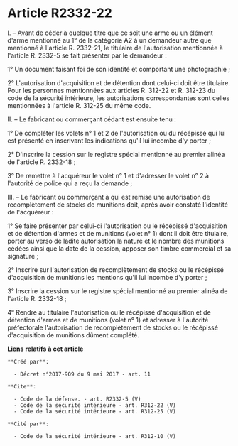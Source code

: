 # Article R2332-22

I. – Avant de céder à quelque titre que ce soit une arme ou un élément d'arme mentionné au 1° de la catégorie A2 à un
demandeur autre que mentionné à l'article R. 2332-21, le titulaire de l'autorisation mentionnée à l'article R. 2332-5 se fait
présenter par le demandeur : 

1° Un document faisant foi de son identité et comportant une photographie ; 

2° L'autorisation d'acquisition et de détention dont celui-ci doit être titulaire. Pour les personnes mentionnées aux
articles R. 312-22 et R. 312-23 du code de la sécurité intérieure, les autorisations correspondantes sont celles mentionnées
à l'article R. 312-25 du même code. 

II. – Le fabricant ou commerçant cédant est ensuite tenu : 

1° De compléter les volets n° 1 et 2 de l'autorisation ou du récépissé qui lui est présenté en inscrivant les indications
qu'il lui incombe d'y porter ; 

2° D'inscrire la cession sur le registre spécial mentionné au premier alinéa de l'article R. 2332-18 ; 

3° De remettre à l'acquéreur le volet n° 1 et d'adresser le volet n° 2 à l'autorité de police qui a reçu la demande ; 

III. – Le fabricant ou commerçant à qui est remise une autorisation de recomplètement de stocks de munitions doit, après
avoir constaté l'identité de l'acquéreur : 

1° Se faire présenter par celui-ci l'autorisation ou le récépissé d'acquisition et de détention d'armes et de munitions
(volet n° 1) dont il doit être titulaire, porter au verso de ladite autorisation la nature et le nombre des munitions cédées
ainsi que la date de la cession, apposer son timbre commercial et sa signature ; 

2° Inscrire sur l'autorisation de recomplètement de stocks ou le récépissé d'acquisition de munitions les mentions qu'il lui
incombe d'y porter ; 

3° Inscrire la cession sur le registre spécial mentionné au premier alinéa de l'article R. 2332-18 ; 

4° Rendre au titulaire l'autorisation ou le récépissé d'acquisition et de détention d'armes et de munitions (volet n° 1) et
adresser à l'autorité préfectorale l'autorisation de recomplètement de stocks ou le récépissé d'acquisition de munitions
dûment complété.

**Liens relatifs à cet article**

	**Créé par**:

	  - Décret n°2017-909 du 9 mai 2017 - art. 11

	**Cite**:

	  - Code de la défense. - art. R2332-5 (V)
	  - Code de la sécurité intérieure - art. R312-22 (V)
	  - Code de la sécurité intérieure - art. R312-25 (V)

	**Cité par**:

	  - Code de la sécurité intérieure - art. R312-10 (V)
